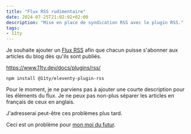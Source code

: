 ```yaml
---
title: "Flux RSS rudimentaire"
date: 2024-07-25T21:02:02+02:00
description: "Mise en place de syndication RSS avec le plugin RSS."
tags:
- 11ty
---
```


Je souhaite ajouter un [Flux RSS](/glossaire/flux-rss) afin que chacun puisse s'abonner aux articles du blog dès qu'ils sont publiés.

https://www.11ty.dev/docs/plugins/rss/

```shell
npm install @11ty/eleventy-plugin-rss
```

Pour le moment, je ne parviens pas à ajouter une courte description pour les éléments du flux.
Je ne peux pas non-plus séparer les articles en français de ceux en anglais.

J'adresserai peut-être ces problèmes plus tard. 

Ceci est un problème pour [mon moi du futur](/blog/Mon-moi-du-futur.md).

